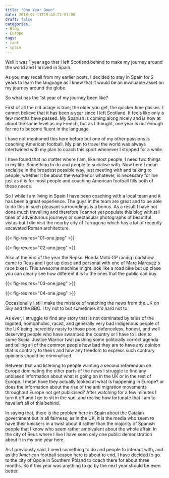 ```yaml
---
title: "One Year Down"
date: 2018-04-11T19:40:22-01:00
draft: false
categories:
- Blog
- Europe
tags:
- rant
- spain
---
```


Well it was 1 year ago that I left Scotland behind to make my journey around the world and I arrived in Spain.

As you may recall from my earlier posts, I decided to stay in Spain for 2 years to learn the language as I knew that it would be an invaluable asset on my journey around the globe.

So what has the 1st year of my journey been like?

<!--more-->

First of all the old adage is true; the older you get, the quicker time passes. I cannot believe that it has been a year since I left Scotland. It feels like only a few months have passed. My Spanish is coming along nicely and is now at about the same level as my French, but as I thought, one year is not enough for me to become fluent in the language.

I have not mentioned this here before but one of my other passions is coaching American football. My plan to travel the world was always intertwined with my plan to coach this sport whenever I stopped for a while.

I have found that no matter where I am, like most people, I need two things in my life. Something to do and people to socialise with. Now here I mean socialise in the broadest possible way, just meeting with and talking to people, whether it be about the weather or whatever, is necessary for me just as it is for most people and coaching American football fills both of these needs.

So I while I am living in Spain I have been coaching with a local team and it has been a great experience. The guys in the team are great and to be able to do this in such pleasant surroundings is a bonus. As a result I have not done much travelling and therefore I cannot yet populate this blog with tall tales of adventurous journeys or spectacular photographs of beautiful vistas but I did visit the nearby city of Tarragona which has a lot of recently excavated Roman architecture.

{{< fig-res res="01-one.jpeg" >}}

{{< fig-res res="02-one.jpeg" >}}

Also at the end of the year the Repsol Honda Moto GP racing roadshow came to Reus and I got up close and personal with one of Marc Marquez's race bikes. This awesome machine might look like a road bike but up close you can clearly see how different it is to the ones that the public can buy.

{{< fig-res res="03-one.jpeg" >}}

{{< fig-res res="04-one.jpeg" >}}

Occasionally I still make the mistake of watching the news from the UK on Sky and the BBC. I try not to but sometimes it's hard not to.

As ever, I struggle to find any story that is not dominated by tales of the bigoted, homophobic, racist, and generally very bad indigenous people of the UK being incredibly nasty to those poor, defenceless, honest, and well deserving people who have swamped the country or I have to listen to some Social Justice Warrior twat pushing some politically correct agenda and telling all of the common people how bad they are to have any opinion that is contrary to theirs and how any freedom to express such contrary opinions should be criminalised.

Between that and listening to people wanting a second referendum on Europe dominating the other parts of the news I struggle to find any unbiased information about what is going on in the UK or in the rest of Europe. I mean have they actually looked at what is happening in Europe? or does the information about the rise of the anti migration movements throughout Europe not get publicised? After watching for a few minutes I turn it off and I go to sit in the sun, and realise how fortunate that I am to have left all of this behind.

In saying that, there is the problem here in Spain about the Catalan government but in all fairness, as in the UK, it is the media who seem to have their knickers in a twist about it rather than the majority of Spanish people that I know who seem rather ambivalent about the whole affair. In the city of Reus where I live I have seen only one public demonstration about it in my one year here.

As I previously said, I need something to do and people to interact with, and as the American football season here is about to end, I have decided to go to the city of Opole in Southern Poland to coach there for about three months. So if this year was anything to go by the next year should be even better.